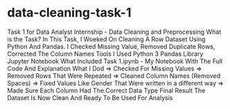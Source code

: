# data-cleaning-task-1
Task 1 for Data Analyst Internship - Data Cleaning and Preprocessing
What is the Task?
In This Task, I Woeked On Cleaning A Row Dataset Using Python And Pandas. I Checked Missing Value, Removed Duplicate Rows, Corrected The Column Names
Tools I Used
Python 3
Pandas Library
Jupyter Notebook
What Included 
Task 1.ipynb - My Notebook With The Full Code And Explanation
What I Dod
=> Checked For Missing Values 
=> Removed Rows That  Were Repeated
=> Cleaned Column Names (Removed Spaces)
=> Fixed Values Like Gender That Were written in a different way
=> Made Sure Each Column Had The Correct Data Type 
Final Result
The Dataset Is Now Clean And Ready To Be Used For Analysis
